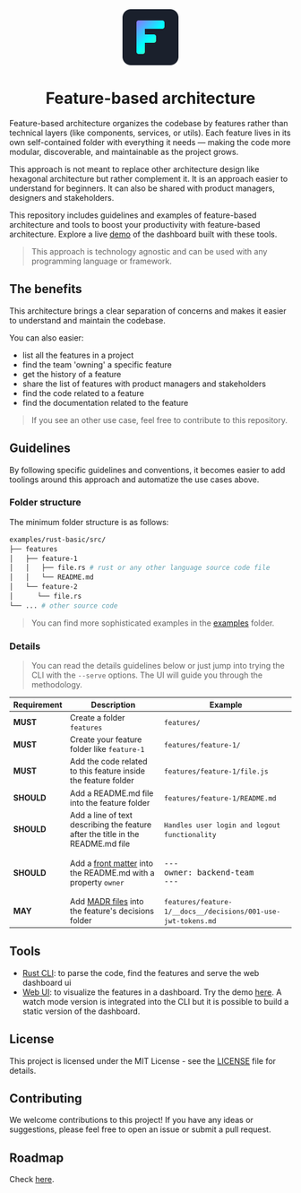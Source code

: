 <div align="center">
    <img width="100" src="./tools/web/public/feature-icon.svg" alt="feature logo" />
</div>
<h1 align="center">Feature-based architecture</h1>

Feature-based architecture organizes the codebase by features rather than technical layers (like components, services, or utils). Each feature lives in its own self-contained folder with everything it needs — making the code more modular, discoverable, and maintainable as the project grows.

This approach is not meant to replace other architecture design like hexagonal architecture but rather complement it. It is an approach easier to understand for beginners. It can also be shared with product managers, designers and stakeholders.

This repository includes guidelines and examples of feature-based architecture and tools to boost your productivity with feature-based architecture. Explore a live [demo](http://interaction-dynamics.io/features/) of the dashboard built with these tools.

> This approach is technology agnostic and can be used with any programming language or framework.

## The benefits

This architecture brings a clear separation of concerns and makes it easier to understand and maintain the codebase.

You can also easier:

- list all the features in a project
- find the team 'owning' a specific feature
- get the history of a feature
- share the list of features with product managers and stakeholders
- find the code related to a feature
- find the documentation related to the feature

> If you see an other use case, feel free to contribute to this repository.

## Guidelines

By following specific guidelines and conventions, it becomes easier to add toolings around this approach and automatize the use cases above.

### Folder structure

The minimum folder structure is as follows:

```bash
examples/rust-basic/src/
├── features
│   ├── feature-1
│   │   ├── file.rs # rust or any other language source code file
│   │   └── README.md
│   └── feature-2
│      └── file.rs
└── ... # other source code
```

> You can find more sophisticated examples in the [examples](./examples) folder.

### Details

> You can read the details guidelines below or just jump into trying the CLI with the `--serve` options. The UI will guide you through the methodology.

| Requirement | Description | Example |
|-------------|-------------|---------|
| **MUST** | Create a folder `features` | `features/` |
| **MUST** | Create your feature folder like `feature-1` | `features/feature-1/` |
| **MUST** | Add the code related to this feature inside the feature folder | `features/feature-1/file.js` |
| **SHOULD** | Add a README.md file into the feature folder | `features/feature-1/README.md` |
| **SHOULD** | Add a line of text describing the feature after the title in the README.md file | `Handles user login and logout functionality` |
| **SHOULD** | Add a [front matter](https://dev.to/dailydevtips1/what-exactly-is-frontmatter-123g) into the README.md with a property `owner` | <pre>---<br/>owner: backend-team<br/>---</pre> |
| **MAY** | Add [MADR files](https://adr.github.io/madr/) into the feature's decisions folder | `features/feature-1/__docs__/decisions/001-use-jwt-tokens.md` |

## Tools

- [Rust CLI](./tools/cli): to parse the code, find the features and serve the web dashboard ui
- [Web UI](./tools/web): to visualize the features in a dashboard. Try the demo [here](http://interaction-dynamics.io/features/). A watch mode version is integrated into the CLI but it is possible to build a static version of the dashboard.

## License

This project is licensed under the MIT License - see the [LICENSE](./LICENSE) file for details.

## Contributing

We welcome contributions to this project! If you have any ideas or suggestions, please feel free to open an issue or submit a pull request.

## Roadmap

Check [here](https://github.com/orgs/interaction-dynamics/projects/18/views/4).
